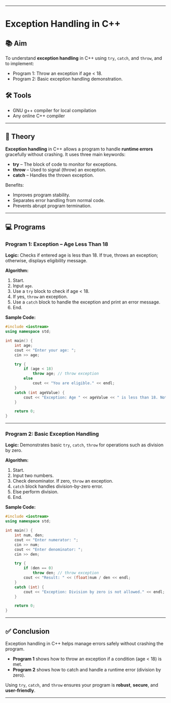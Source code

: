 
---

# Exception Handling in C++

## 📚 **Aim**

To understand **exception handling** in C++ using `try`, `catch`, and `throw`, and to implement:

* Program 1: Throw an exception if age < 18.
* Program 2: Basic exception handling demonstration.

## 🛠 **Tools**

* GNU g++ compiler for local compilation
* Any online C++ compiler

---

## 📝 **Theory**

**Exception handling** in C++ allows a program to handle **runtime errors** gracefully without crashing.
It uses three main keywords:

* **try** – The block of code to monitor for exceptions.
* **throw** – Used to signal (throw) an exception.
* **catch** – Handles the thrown exception.

Benefits:

* Improves program stability.
* Separates error handling from normal code.
* Prevents abrupt program termination.

---

## 💻 **Programs**

### **Program 1: Exception – Age Less Than 18**

**Logic:**
Checks if entered age is less than 18. If true, throws an exception; otherwise, displays eligibility message.

**Algorithm:**

1. Start.
2. Input `age`.
3. Use a `try` block to check if age < 18.
4. If yes, `throw` an exception.
5. Use a `catch` block to handle the exception and print an error message.
6. End.

**Sample Code:**

```cpp
#include <iostream>
using namespace std;

int main() {
    int age;
    cout << "Enter your age: ";
    cin >> age;

    try {
        if (age < 18)
            throw age; // throw exception
        else
            cout << "You are eligible." << endl;
    }
    catch (int ageValue) {
        cout << "Exception: Age " << ageValue << " is less than 18. Not eligible." << endl;
    }

    return 0;
}
```

---

### **Program 2: Basic Exception Handling**

**Logic:**
Demonstrates basic `try`, `catch`, `throw` for operations such as division by zero.

**Algorithm:**

1. Start.
2. Input two numbers.
3. Check denominator. If zero, `throw` an exception.
4. `catch` block handles division-by-zero error.
5. Else perform division.
6. End.

**Sample Code:**

```cpp
#include <iostream>
using namespace std;

int main() {
    int num, den;
    cout << "Enter numerator: ";
    cin >> num;
    cout << "Enter denominator: ";
    cin >> den;

    try {
        if (den == 0)
            throw den; // throw exception
        cout << "Result: " << (float)num / den << endl;
    }
    catch (int) {
        cout << "Exception: Division by zero is not allowed." << endl;
    }

    return 0;
}
```

---

## ✅ **Conclusion**

Exception handling in C++ helps manage errors safely without crashing the program.

* **Program 1** shows how to throw an exception if a condition (age < 18) is met.
* **Program 2** shows how to catch and handle a runtime error (division by zero).

Using `try`, `catch`, and `throw` ensures your program is **robust**, **secure**, and **user-friendly**.

---


